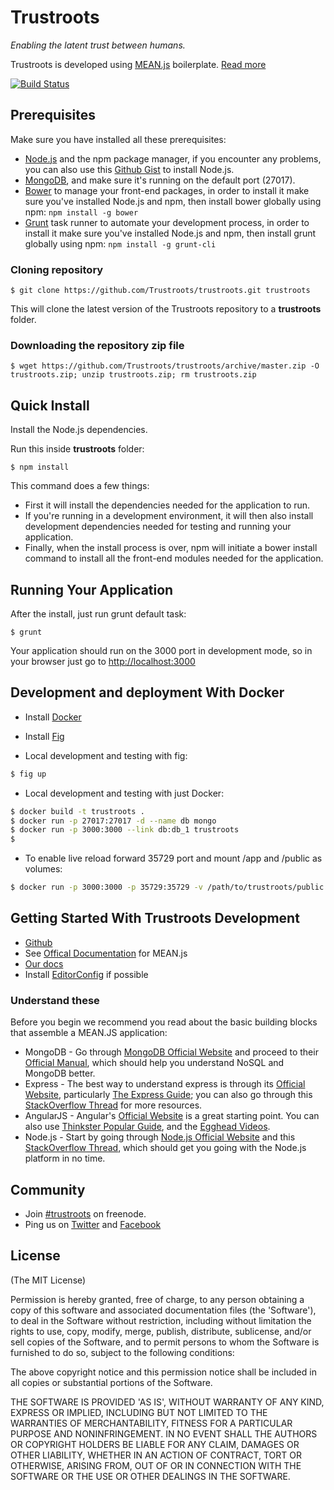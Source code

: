 # Trustroots
_Enabling the latent trust between humans._

Trustroots is developed using [MEAN.js](http://meanjs.org/) boilerplate. [Read more](https://github.com/Trustroots/trustroots/wiki)

[![Build Status](https://travis-ci.org/Trustroots/trustroots.svg)](https://travis-ci.org/Trustroots/trustroots)

## Prerequisites
Make sure you have installed all these prerequisites:
* [Node.js](http://www.nodejs.org/download/) and the npm package manager, if you encounter any problems, you can also use this [Github Gist](https://gist.github.com/isaacs/579814) to install Node.js.
* [MongoDB](http://www.mongodb.org/downloads), and make sure it's running on the default port (27017).
* [Bower](http://bower.io/) to manage your front-end packages, in order to install it make sure you've installed Node.js and npm, then install bower globally using npm: `npm install -g bower`
* [Grunt](http://gruntjs.com/) task runner to automate your development process, in order to install it make sure you've installed Node.js and npm, then install grunt globally using npm: `npm install -g grunt-cli`

### Cloning repository
```
$ git clone https://github.com/Trustroots/trustroots.git trustroots
```
This will clone the latest version of the Trustroots repository to a **trustroots** folder.

### Downloading the repository zip file
```
$ wget https://github.com/Trustroots/trustroots/archive/master.zip -O trustroots.zip; unzip trustroots.zip; rm trustroots.zip
```

## Quick Install
Install the Node.js dependencies.

Run this inside **trustroots** folder:
```
$ npm install
```

This command does a few things:
* First it will install the dependencies needed for the application to run.
* If you're running in a development environment, it will then also install development dependencies needed for testing and running your application.
* Finally, when the install process is over, npm will initiate a bower install command to install all the front-end modules needed for the application.

## Running Your Application
After the install, just run grunt default task:

```
$ grunt
```

Your application should run on the 3000 port in development mode, so in your browser just go to [http://localhost:3000](http://localhost:3000)


## Development and deployment With Docker

* Install [Docker](http://www.docker.com/)
* Install [Fig](https://github.com/orchardup/fig)

* Local development and testing with fig:
```bash
$ fig up
```

* Local development and testing with just Docker:
```bash
$ docker build -t trustroots .
$ docker run -p 27017:27017 -d --name db mongo
$ docker run -p 3000:3000 --link db:db_1 trustroots
$
```

* To enable live reload forward 35729 port and mount /app and /public as volumes:
```bash
$ docker run -p 3000:3000 -p 35729:35729 -v /path/to/trustroots/public:/home/trustroots/public -v /path/to/trustroots/app:/home/trustroots/app --link db:db_1 trustroots
```

## Getting Started With Trustroots Development
* [Github](https://github.com/Trustroots/)
* See [Offical Documentation](http://meanjs.org/docs.html) for MEAN.js
* [Our docs](https://github.com/Trustroots/trustroots/wiki)
* Install [EditorConfig](http://editorconfig.org/) if possible

### Understand these
Before you begin we recommend you read about the basic building blocks that assemble a MEAN.JS application:
* MongoDB - Go through [MongoDB Official Website](http://mongodb.org/) and proceed to their [Official Manual](http://docs.mongodb.org/manual/), which should help you understand NoSQL and MongoDB better.
* Express - The best way to understand express is through its [Official Website](http://expressjs.com/), particularly [The Express Guide](http://expressjs.com/guide.html); you can also go through this [StackOverflow Thread](http://stackoverflow.com/questions/8144214/learning-express-for-node-js) for more resources.
* AngularJS - Angular's [Official Website](http://angularjs.org/) is a great starting point. You can also use [Thinkster Popular Guide](http://www.thinkster.io/), and the [Egghead Videos](https://egghead.io/).
* Node.js - Start by going through [Node.js Official Website](http://nodejs.org/) and this [StackOverflow Thread](http://stackoverflow.com/questions/2353818/how-do-i-get-started-with-node-js), which should get you going with the Node.js platform in no time.

## Community
* Join [#trustroots](irc://irc.freenode.net/trustroots) on freenode.
* Ping us on [Twitter](http://twitter.com/trustroots) and [Facebook](http://facebook.com/trustroots)

## License
(The MIT License)

Permission is hereby granted, free of charge, to any person obtaining
a copy of this software and associated documentation files (the
'Software'), to deal in the Software without restriction, including
without limitation the rights to use, copy, modify, merge, publish,
distribute, sublicense, and/or sell copies of the Software, and to
permit persons to whom the Software is furnished to do so, subject to
the following conditions:

The above copyright notice and this permission notice shall be
included in all copies or substantial portions of the Software.

THE SOFTWARE IS PROVIDED 'AS IS', WITHOUT WARRANTY OF ANY KIND,
EXPRESS OR IMPLIED, INCLUDING BUT NOT LIMITED TO THE WARRANTIES OF
MERCHANTABILITY, FITNESS FOR A PARTICULAR PURPOSE AND NONINFRINGEMENT.
IN NO EVENT SHALL THE AUTHORS OR COPYRIGHT HOLDERS BE LIABLE FOR ANY
CLAIM, DAMAGES OR OTHER LIABILITY, WHETHER IN AN ACTION OF CONTRACT,
TORT OR OTHERWISE, ARISING FROM, OUT OF OR IN CONNECTION WITH THE
SOFTWARE OR THE USE OR OTHER DEALINGS IN THE SOFTWARE.
